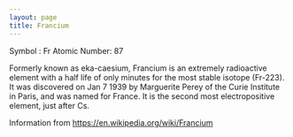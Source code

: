 ```yaml
---
layout: page
title: Francium
---
```


Symbol : Fr
Atomic Number: 87

Formerly known as eka-caesium, Francium is an extremely radioactive element with a half life of only minutes for the most stable isotope (Fr-223). It was discovered on Jan 7 1939 by Marguerite Perey of the Curie Institute in Paris, and was named for France. It is the second most electropositive element, just after Cs.

Information from https://en.wikipedia.org/wiki/Francium
